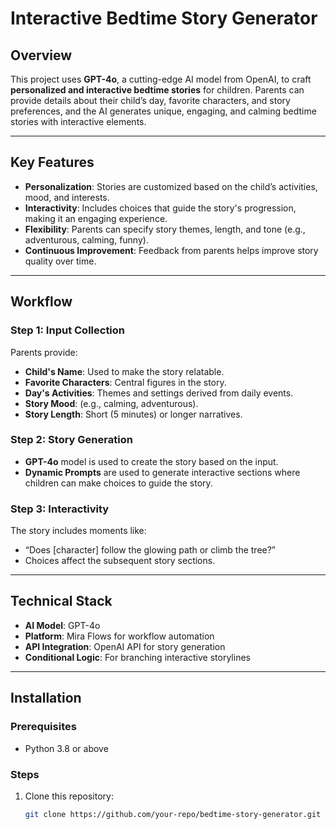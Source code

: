 # Interactive Bedtime Story Generator

## Overview

This project uses **GPT-4o**, a cutting-edge AI model from OpenAI, to craft **personalized and interactive bedtime stories** for children. Parents can provide details about their child’s day, favorite characters, and story preferences, and the AI generates unique, engaging, and calming bedtime stories with interactive elements.

---

## Key Features

- **Personalization**: Stories are customized based on the child’s activities, mood, and interests.
- **Interactivity**: Includes choices that guide the story's progression, making it an engaging experience.
- **Flexibility**: Parents can specify story themes, length, and tone (e.g., adventurous, calming, funny).
- **Continuous Improvement**: Feedback from parents helps improve story quality over time.

---

## Workflow

### Step 1: Input Collection

Parents provide:

- **Child's Name**: Used to make the story relatable.
- **Favorite Characters**: Central figures in the story.
- **Day's Activities**: Themes and settings derived from daily events.
- **Story Mood**: (e.g., calming, adventurous).
- **Story Length**: Short (5 minutes) or longer narratives.

### Step 2: Story Generation

- **GPT-4o** model is used to create the story based on the input.
- **Dynamic Prompts** are used to generate interactive sections where children can make choices to guide the story.

### Step 3: Interactivity

The story includes moments like:

- “Does [character] follow the glowing path or climb the tree?”
- Choices affect the subsequent story sections.

---

## Technical Stack

- **AI Model**: GPT-4o
- **Platform**: Mira Flows for workflow automation
- **API Integration**: OpenAI API for story generation
- **Conditional Logic**: For branching interactive storylines

---

## Installation

### Prerequisites

- Python 3.8 or above

### Steps

1. Clone this repository:
   ```bash
   git clone https://github.com/your-repo/bedtime-story-generator.git
   ```
